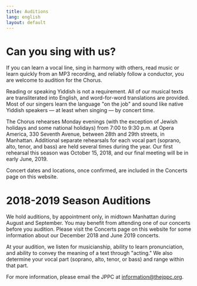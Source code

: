 ```yaml
---
title: Auditions
lang: english
layout: default
---
```


# Can you sing with us?

If you can learn a vocal line, sing in harmony with others, read music or learn quickly from an MP3 recording, and reliably follow a conductor, you are welcome to audition for the Chorus.

Reading or speaking Yiddish is not a requirement. All of our musical texts are transliterated into English, and word-for-word translations are provided. Most of our singers learn the language "on the job" and sound like native Yiddish speakers — at least when singing — by concert time.

The Chorus rehearses Monday evenings (with the exception of Jewish holidays and some national holidays) from 7:00 to 9:30 p.m. at Opera America, 330 Seventh Avenue, between 28th and 29th streets, in Manhattan. Additional separate rehearsals for each vocal part (soprano, alto, tenor, and bass) are held several times during the year. Our first rehearsal this season was October 15, 2018, and our final meeting will be in early June, 2019.

Concert dates and locations, once confirmed, are included in the Concerts page on this website.

# 2018-2019 Season Auditions

We hold auditions, by appointment only, in midtown Manhattan during August and September. You may benefit from attending one of our concerts before you audition. Please visit the Concerts page on this website for some information about our December 2018 and June 2019 concerts.

At your audition, we listen for musicianship, ability to learn pronunciation, and ability to convey the meaning of a text through "acting." We also determine your vocal part (soprano, alto, tenor, or bass) and range within that part.  

For more information, please email the JPPC at [information@thejppc.org](mailto:information@thejppc.org).
